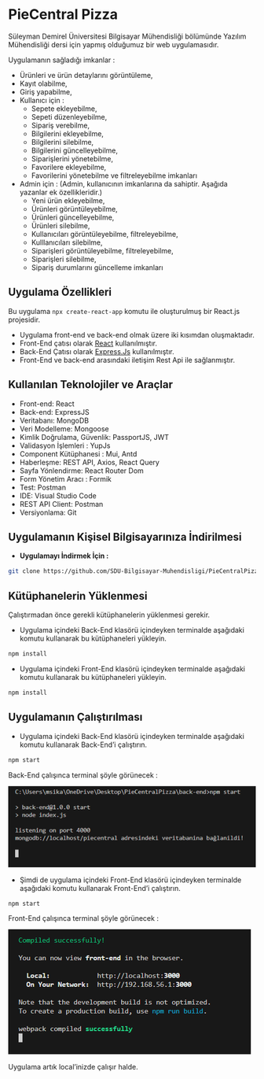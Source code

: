# PieCentral Pizza

Süleyman Demirel Üniversitesi Bilgisayar Mühendisliği bölümünde Yazılım Mühendisliği dersi için yapmış olduğumuz bir web uygulamasıdır. 

Uygulamanın sağladığı imkanlar :  

- Ürünleri ve ürün detaylarını görüntüleme,
- Kayıt olabilme,
- Giriş yapabilme,
- Kullanıcı için :
    - Sepete ekleyebilme,
    - Sepeti düzenleyebilme,
    - Sipariş verebilme,
    - Bilgilerini ekleyebilme,
    - Bilgilerini silebilme,
    - Bilgilerini güncelleyebilme,
    - Siparişlerini yönetebilme,
    - Favorilere ekleyebilme,
    - Favorilerini yönetebilme ve filtreleyebilme imkanları
- Admin için :  (Admin, kullanıcının imkanlarına da sahiptir. Aşağıda yazanlar ek özellikleridir.)
    - Yeni ürün ekleyebilme,
    - Ürünleri görüntüleyebilme,
    - Ürünleri güncelleyebilme,
    - Ürünleri silebilme,
    - Kullanıcıları görüntüleyebilme, filtreleyebilme,
    - Kulllanıcıları silebilme,
    - Siparişleri görüntüleyebilme, filtreleyebilme,
    - Siparişleri silebilme,
    - Sipariş durumlarını güncelleme imkanları

## Uygulama Özellikleri

Bu uygulama `npx create-react-app` komutu ile oluşturulmuş bir React.js projesidir.

- Uygulama front-end ve back-end olmak üzere iki kısımdan oluşmaktadır.
- Front-End çatısı olarak [React](https://react.dev/) kullanılmıştır.
- Back-End Çatısı olarak [Express.Js](https://expressjs.com/) kullanılmıştır.
- Front-End ve back-end arasındaki iletişim Rest Api ile sağlanmıştır.

## **Kullanılan Teknolojiler ve Araçlar**

- Front-end: React
- Back-end: ExpressJS
- Veritabanı: MongoDB
- Veri Modelleme: Mongoose
- Kimlik Doğrulama, Güvenlik: PassportJS, JWT
- Validasyon İşlemleri : YupJs
- Component Kütüphanesi : Mui, Antd
- Haberleşme: REST API, Axios, React Query
- Sayfa Yönlendirme: React Router Dom
- Form Yönetim Aracı : Formik
- Test: Postman
- IDE: Visual Studio Code
- REST API Client: Postman
- Versiyonlama: Git

## Uygulamanın Kişisel Bilgisayarınıza İndirilmesi

- **Uygulamayı İndirmek İçin :**

```bash
git clone https://github.com/SDU-Bilgisayar-Muhendisligi/PieCentralPizza.git
```

## **Kütüphanelerin Yüklenmesi**

Çalıştırmadan önce gerekli kütüphanelerin yüklenmesi gerekir. 

- Uygulama içindeki Back-End klasörü içindeyken terminalde aşağıdaki komutu kullanarak bu kütüphaneleri yükleyin.

```bash
npm install
```

- Uygulama içindeki Front-End klasörü içindeyken terminalde aşağıdaki komutu kullanarak bu kütüphaneleri yükleyin.

```bash
npm install
```

## Uygulamanın Çalıştırılması

- Uygulama içindeki Back-End klasörü içindeyken terminalde aşağıdaki komutu kullanarak Back-End’i çalıştırın.

```bash
npm start 
```

Back-End çalışınca terminal şöyle görünecek : 

![backend](./photos/Readme/backend.png)

- Şimdi de uygulama içindeki Front-End klasörü içindeyken terminalde aşağıdaki komutu kullanarak Front-End’i çalıştırın.

```bash
npm start
```

Front-End çalışınca terminal şöyle görünecek : 

![frontend](./photos/Readme/frontend.png)

Uygulama artık local’inizde çalışır halde.

#